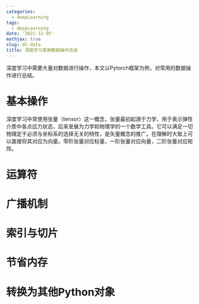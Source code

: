 ```yaml
---
categories:
  - deepLearning
tags:
  - deepLearning
date: ‘2021-12-05'
mathjax: true
slug: dl-data
title: 深度学习常用数据操作总结
---
```


深度学习中需要大量对数据进行操作，本文以Pytorch框架为例，对常用的数据操作进行总结。

<!-- more -->

<!--more-->

# 基本操作

深度学习中常使用张量（tensor）这一概念，张量最初起源于力学，用于表示弹性介质中各点应力状态，后来发展为力学和物理学的一个数学工具。它可以满足一切物理定于必须与坐标系的选择无关的特性，是矢量概念的推广。在理解时大致上可以直接将其对应为向量。零阶张量对应标量，一阶张量对应向量，二阶张量对应矩阵。

# 运算符

# 广播机制

# 索引与切片

# 节省内存

# 转换为其他Python对象

